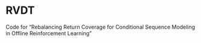 # RVDT
Code for “Rebalancing Return Coverage for Conditional Sequence Modeling in Offline Reinforcement Learning”
